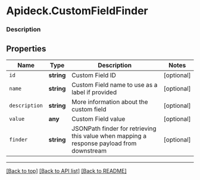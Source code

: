 # Apideck.CustomFieldFinder

### Description

## Properties
Name | Type | Description | Notes
------------ | ------------- | ------------- | -------------
`id` | **string** | Custom Field ID | [optional] 
`name` | **string** | Custom Field name to use as a label if provided | [optional] 
`description` | **string** | More information about the custom field | [optional] 
`value` | **any** | Custom Field value | [optional] 
`finder` | **string** | JSONPath finder for retrieving this value when mapping a response payload from downstream | [optional] 





---

[[Back to top]](#) [[Back to API list]](../../../../README.md#documentation-for-api-endpoints) [[Back to README]](../../../../README.md)



